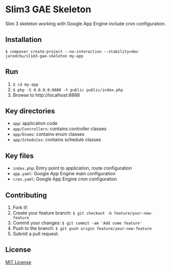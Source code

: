 # Slim3 GAE Skeleton
Slim 3 skeleton working with Google App Engine include cron configuration.

## Installation
`$ composer create-project --no-interaction --stability=dev jaredchu/slim3-gae-skeleton my-app`

## Run
1. `$ cd my-app`
2. `$ php -S 0.0.0.0:8888 -t public public/index.php`
3. Browse to http://localhost:8888

## Key directories
- `app`: application code 
- `app/Controllers`: contains controller classes
- `app/Enums`: contains enum classes
- `app/Schedules`: contains schedule classes

## Key files
- `index.php`: Entry point to application, route configuration
- `app.yaml`: Google App Engine main configuration
- `cron.yaml`: Google App Engine cron configuration

## Contributing
1. Fork it!
2. Create your feature branch: `$ git checkout -b feature/your-new-feature`
3. Commit your changes: `$ git commit -am 'Add some feature'`
4. Push to the branch: `$ git push origin feature/your-new-feature`
5. Submit a pull request.

## License
[MIT License](https://github.com/jaredchu/Slim3-GAE-Skeleton/blob/master/LICENSE)

